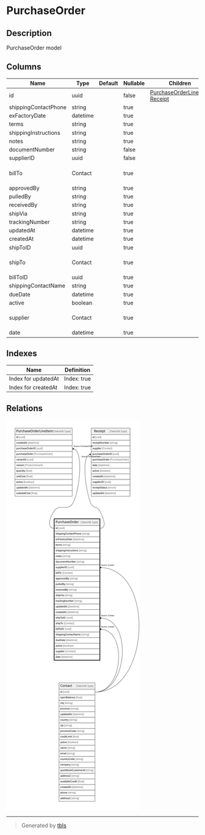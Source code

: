 # PurchaseOrder

## Description

PurchaseOrder model

## Columns

| Name | Type | Default | Nullable | Children | Parents | Comment |
| ---- | ---- | ------- | -------- | -------- | ------- | ------- |
| id | uuid |  | false | [PurchaseOrderLineItem](PurchaseOrderLineItem.md) [Receipt](Receipt.md) |  |  |
| shippingContactPhone | string |  | true |  |  | shippingContactPhone |
| exFactoryDate | datetime |  | true |  |  | exFactoryDate |
| terms | string |  | true |  |  | terms |
| shippingInstructions | string |  | true |  |  | shippingInstructions |
| notes | string |  | true |  |  | notes |
| documentNumber | string |  | false |  |  | documentNumber |
| supplierID | uuid |  | false |  | [Contact](Contact.md) | supplier ID |
| billTo | Contact |  | true |  | [Contact](Contact.md) | Contact model. Contact and this model is n:1. |
| approvedBy | string |  | true |  |  | approvedBy |
| pulledBy | string |  | true |  |  | pulledBy |
| receivedBy | string |  | true |  |  | receivedBy |
| shipVia | string |  | true |  |  | shipVia |
| trackingNumber | string |  | true |  |  | trackingNumber |
| updatedAt | datetime |  | true |  |  | updatedAt |
| createdAt | datetime |  | true |  |  | createdAt |
| shipToID | uuid |  | true |  | [Contact](Contact.md) | shipTo ID |
| shipTo | Contact |  | true |  | [Contact](Contact.md) | Contact model. Contact and this model is n:1. |
| billToID | uuid |  | true |  | [Contact](Contact.md) | billTo ID |
| shippingContactName | string |  | true |  |  | shippingContactName |
| dueDate | datetime |  | true |  |  | dueDate |
| active | boolean |  | true |  |  | active |
| supplier | Contact |  | true |  | [Contact](Contact.md) | Contact model. Contact and this model is n:1. |
| date | datetime |  | true |  |  | date |

## Indexes

| Name | Definition |
| ---- | ---------- |
| Index for updatedAt | Index: true |
| Index for createdAt | Index: true |

## Relations

![er](PurchaseOrder.svg)

---

> Generated by [tbls](https://github.com/k1LoW/tbls)
